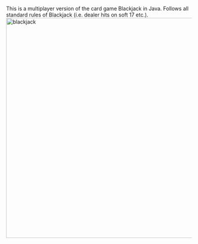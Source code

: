 This is a multiplayer version of the card game Blackjack in Java. Follows all standard rules of Blackjack (i.e. dealer hits on soft 17 etc.). 
<img width="596" alt="blackjack" src="https://github.com/KolbySnider/BlackJack/assets/147749186/e22c9ff5-f539-4421-b57d-73122ef43d9c">

